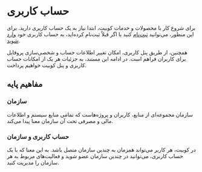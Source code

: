# حساب کاربری

برای شروع کار با محصولات و خدمات کوبیت، ابتدا نیاز به یک حساب کاربری دارید. برای این منظور، می‌توانید [ثبت‌نام](https://auth.kubit.ir/fa/register) کنید یا اگر قبلاً ثبت‌نام کرده‌اید، به حساب کاربری خود [وارد شوید](https://auth.kubit.ir/fa/login).

همچنین، از طریق پنل کاربری، امکان تغییر اطلاعات حساب و شخصی‌سازی پروفایل برای کاربران فراهم است. در ادامه این مستند، به جزئیات هر یک از امکانات حساب کاربری و پنل کوبیت خواهیم پرداخت.

## مفاهیم پایه

### سازمان

سازمان مجموعه‌ای از منابع، کاربران و پروژه‌هاست که تمامی منابع سیستم و اطلاعات مالی و مصرفی تحت آن سازمان معنا پیدا می‌کند.

### حساب کاربری و سازمان

در کوبیت، هر کاربر می‌تواند همزمان به چندین سازمان متصل باشد. به این معنا که با یک حساب کاربری، می‌توانید در چندین سازمان عضو شوید و فعالیت‌های مربوط به هر سازمان را مدیریت کنید.
